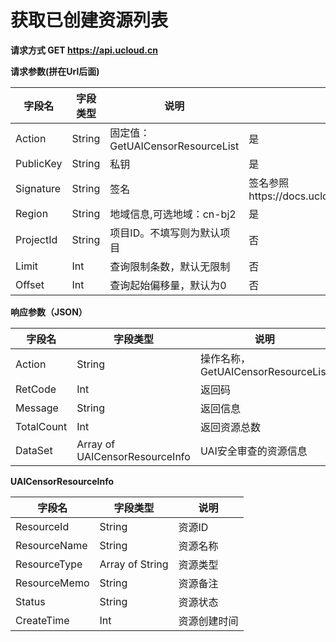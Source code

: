 

#  获取已创建资源列表

**请求方式 GET https://api.ucloud.cn**

**请求参数(拼在Url后面)**

| 字段名 | 字段类型 | 说明 | 是否必须 |
| ------ | -------- | ---- | -------- |
| Action | String | 固定值：GetUAICensorResourceList | 是 |
| PublicKey | String | 私钥 | 是 |
| Signature | String | 签名 | 签名参照https://docs.ucloud.cn/api/summary/signature |
| Region | String | 地域信息,可选地域：cn-bj2 | 是 |
| ProjectId | String | 项目ID。不填写则为默认项目 | 否 |
| Limit | Int | 查询限制条数，默认无限制 | 否 |
| Offset | Int | 查询起始偏移量，默认为0 | 否 |

**响应参数（JSON）**

| 字段名 | 字段类型 | 说明 |
| ------ | -------- | ---- |
| Action | String | 操作名称， GetUAICensorResourceList |
| RetCode | Int | 返回码 |
| Message | String | 返回信息 |
| TotalCount | Int | 返回资源总数 |
| DataSet | Array of UAICensorResourceInfo | UAI安全审查的资源信息 |

**UAICensorResourceInfo**

| 字段名 | 字段类型 | 说明 |
| ------ | -------- | ---- |
| ResourceId | String | 资源ID |
| ResourceName | String | 资源名称 |
| ResourceType | Array of String | 资源类型 |
| ResourceMemo | String | 资源备注 |
| Status | String| 资源状态 |
| CreateTime | Int | 资源创建时间 |